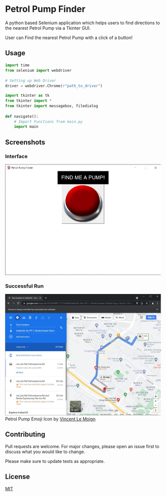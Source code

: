 # Petrol Pump Finder

A python based Selenium application which helps users to find directions to the nearest Petrol Pump via a Tkinter GUI.  

User can Find the nearest Petrol Pump with a click of a button!

## Usage

```python
import time
from selenium import webdriver

# Setting up Web Driver
driver = webdriver.Chrome(r"path_to_driver")
```
```python
import tkinter as tk
from tkinter import *
from tkinter import messagebox, filedialog

def navigate():
    # Import Functions from main.py
    import main
```
## Screenshots
### Interface
![Petrol Pump Finder GUI](https://github.com/some-earth11/Petrol-Pump-Finder/blob/main/Screenshots/ss1.jpg)
### Successful Run
![Petrol Pump Finder GUI](https://github.com/some-earth11/Petrol-Pump-Finder/blob/main/Screenshots/ss2.jpg)  
Petrol Pump Emoji Icon by [Vincent Le Moign](https://iconscout.com/contributors/vincent-le-moign)
## Contributing
Pull requests are welcome. For major changes, please open an issue first to discuss what you would like to change.

Please make sure to update tests as appropriate.

## License
[MIT](https://choosealicense.com/licenses/mit/)